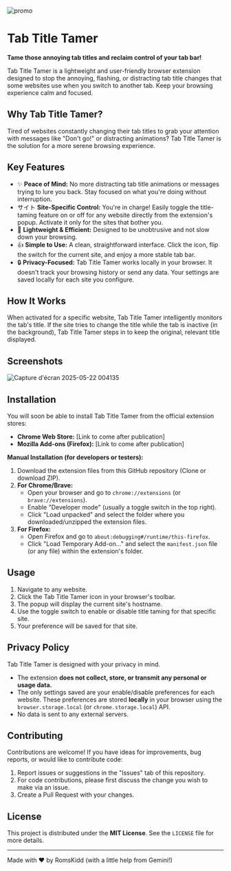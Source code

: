 ![promo](https://github.com/user-attachments/assets/21c06ea9-030a-4af4-9f19-a2b431f2cc83)
# Tab Title Tamer

**Tame those annoying tab titles and reclaim control of your tab bar!**

Tab Title Tamer is a lightweight and user-friendly browser extension designed to stop the annoying, flashing, or distracting tab title changes that some websites use when you switch to another tab. Keep your browsing experience calm and focused.

## Why Tab Title Tamer?

Tired of websites constantly changing their tab titles to grab your attention with messages like "Don't go!" or distracting animations? Tab Title Tamer is the solution for a more serene browsing experience.

## Key Features

* ✨ **Peace of Mind:** No more distracting tab title animations or messages trying to lure you back. Stay focused on what you're doing without interruption.
* サイト **Site-Specific Control:** You're in charge! Easily toggle the title-taming feature on or off for any website directly from the extension's popup. Activate it only for the sites that bother you.
* 🚀 **Lightweight & Efficient:** Designed to be unobtrusive and not slow down your browsing.
* 👍 **Simple to Use:** A clean, straightforward interface. Click the icon, flip the switch for the current site, and enjoy a more stable tab bar.
* 🔒 **Privacy-Focused:** Tab Title Tamer works locally in your browser. It doesn't track your browsing history or send any data. Your settings are saved locally for each site you configure.

## How It Works

When activated for a specific website, Tab Title Tamer intelligently monitors the tab's title. If the site tries to change the title while the tab is inactive (in the background), Tab Title Tamer steps in to keep the original, relevant title displayed.

## Screenshots

![Capture d'écran 2025-05-22 004135](https://github.com/user-attachments/assets/1faeb253-2c7e-49f5-8ef6-d4212a1f9288)


## Installation

You will soon be able to install Tab Title Tamer from the official extension stores:

* **Chrome Web Store:** [Link to come after publication]
* **Mozilla Add-ons (Firefox):** [Link to come after publication]

**Manual Installation (for developers or testers):**

1.  Download the extension files from this GitHub repository (Clone or download ZIP).
2.  **For Chrome/Brave:**
    * Open your browser and go to `chrome://extensions` (or `brave://extensions`).
    * Enable "Developer mode" (usually a toggle switch in the top right).
    * Click "Load unpacked" and select the folder where you downloaded/unzipped the extension files.
3.  **For Firefox:**
    * Open Firefox and go to `about:debugging#/runtime/this-firefox`.
    * Click "Load Temporary Add-on..." and select the `manifest.json` file (or any file) within the extension's folder.

## Usage

1.  Navigate to any website.
2.  Click the Tab Title Tamer icon in your browser's toolbar.
3.  The popup will display the current site's hostname.
4.  Use the toggle switch to enable or disable title taming for that specific site.
5.  Your preference will be saved for that site.

## Privacy Policy

Tab Title Tamer is designed with your privacy in mind.

* The extension **does not collect, store, or transmit any personal or usage data.**
* The only settings saved are your enable/disable preferences for each website. These preferences are stored **locally** in your browser using the `browser.storage.local` (or `chrome.storage.local`) API.
* No data is sent to any external servers.

## Contributing

Contributions are welcome! If you have ideas for improvements, bug reports, or would like to contribute code:

1.  Report issues or suggestions in the "Issues" tab of this repository.
2.  For code contributions, please first discuss the change you wish to make via an issue.
3.  Create a Pull Request with your changes.

## License

This project is distributed under the **MIT License**. See the `LICENSE` file for more details.

---

Made with ❤️ by RomsKidd (with a little help from Gemini!)
